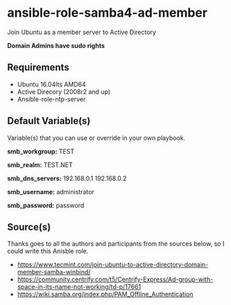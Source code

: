 # ansible-role-samba4-ad-member

Join Ubuntu as a member server to Active Directory

**Domain Admins have sudo rights**

## Requirements

- Ubuntu 16.04lts AMD64
- Active Direcory (2008r2 and up)
- Ansible-role-ntp-server

## Default Variable(s)
Variable(s) that you can use or override in your own playbook.

**smb_workgroup:** TEST

**smb_realm:** TEST.NET

**smb_dns_servers:** 192.168.0.1 192.168.0.2

**smb_username:** administrator

**smb_password:** password


## Source(s)
Thanks goes to all the authors and participants from 
the sources below, so I could write this Anisble role.

- https://www.tecmint.com/join-ubuntu-to-active-directory-domain-member-samba-winbind/
- https://community.centrify.com/t5/Centrify-Express/Ad-group-with-space-in-its-name-not-working/td-p/17661
- https://wiki.samba.org/index.php/PAM_Offline_Authentication
